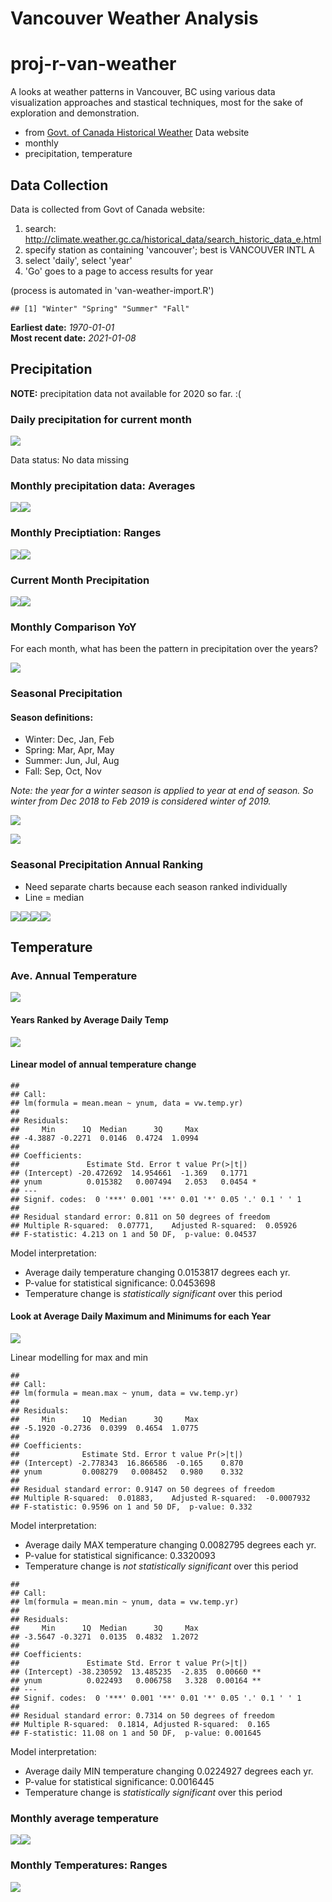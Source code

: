 Vancouver Weather Analysis
================

proj-r-van-weather
==================

A looks at weather patterns in Vancouver, BC using various data visualization approaches and stastical techniques, most for the sake of exploration and demonstration.

-   from [Govt. of Canada Historical Weather](http://climate.weather.gc.ca/historical_data/search_historic_data_e.html) Data website
-   monthly
-   precipitation, temperature

Data Collection
---------------

Data is collected from Govt of Canada website:

1.  search: <http://climate.weather.gc.ca/historical_data/search_historic_data_e.html>
2.  specify station as containing 'vancouver'; best is VANCOUVER INTL A
3.  select 'daily', select 'year'
4.  'Go' goes to a page to access results for year

(process is automated in 'van-weather-import.R')

    ## [1] "Winter" "Spring" "Summer" "Fall"

**Earliest date:** *1970-01-01* <br /> **Most recent date:** *2021-01-08*

Precipitation
-------------

**NOTE:** precipitation data not available for 2020 so far. :(

### Daily precipitation for current month

![](README_files/figure-markdown_github/DAILY%20CURR%20MTH%20PRECIP-1.png)

Data status: No data missing

### Monthly precipitation data: Averages

![](README_files/figure-markdown_github/MONTHLY%20PRECIP%20COMBINED-1.png)![](README_files/figure-markdown_github/MONTHLY%20PRECIP%20COMBINED-2.png)

### Monthly Preciptiation: Ranges

![](README_files/figure-markdown_github/PRECIP%20MTH%20BOX-1.png)![](README_files/figure-markdown_github/PRECIP%20MTH%20BOX-2.png)

### Current Month Precipitation

![](README_files/figure-markdown_github/CURRENT%20MTH%20Precip-1.png)![](README_files/figure-markdown_github/CURRENT%20MTH%20Precip-2.png)

### Monthly Comparison YoY

For each month, what has been the pattern in precipitation over the years?

![](README_files/figure-markdown_github/PLOT%20MONTHS%20YOY-1.png)

### Seasonal Precipitation

#### Season definitions:

-   Winter: Dec, Jan, Feb
-   Spring: Mar, Apr, May
-   Summer: Jun, Jul, Aug
-   Fall: Sep, Oct, Nov

*Note: the year for a winter season is applied to year at end of season. So winter from Dec 2018 to Feb 2019 is considered winter of 2019.*

![](README_files/figure-markdown_github/PRECIP%20SEASON%20BOX-1.png)

![](README_files/figure-markdown_github/PLOT%20SEASON%20YOY-1.png)

### Seasonal Precipitation Annual Ranking

-   Need separate charts because each season ranked individually
-   Line = median

![](README_files/figure-markdown_github/PLOT%20SEASONS%20RANKED-1.png)![](README_files/figure-markdown_github/PLOT%20SEASONS%20RANKED-2.png)![](README_files/figure-markdown_github/PLOT%20SEASONS%20RANKED-3.png)![](README_files/figure-markdown_github/PLOT%20SEASONS%20RANKED-4.png)

Temperature
-----------

### Ave. Annual Temperature

![](README_files/figure-markdown_github/ANNUAL%20TEMP%20FILTER%20YRS-1.png)

#### Years Ranked by Average Daily Temp

![](README_files/figure-markdown_github/RANK%20BY%20YEAR-1.png)

#### Linear model of annual temperature change

    ## 
    ## Call:
    ## lm(formula = mean.mean ~ ynum, data = vw.temp.yr)
    ## 
    ## Residuals:
    ##     Min      1Q  Median      3Q     Max 
    ## -4.3887 -0.2271  0.0146  0.4724  1.0994 
    ## 
    ## Coefficients:
    ##               Estimate Std. Error t value Pr(>|t|)  
    ## (Intercept) -20.472692  14.954661  -1.369   0.1771  
    ## ynum          0.015382   0.007494   2.053   0.0454 *
    ## ---
    ## Signif. codes:  0 '***' 0.001 '**' 0.01 '*' 0.05 '.' 0.1 ' ' 1
    ## 
    ## Residual standard error: 0.811 on 50 degrees of freedom
    ## Multiple R-squared:  0.07771,    Adjusted R-squared:  0.05926 
    ## F-statistic: 4.213 on 1 and 50 DF,  p-value: 0.04537

Model interpretation: <br />

-   Average daily temperature changing 0.0153817 degrees each yr.
-   P-value for statistical significance: 0.0453698
-   Temperature change is *statistically significant* over this period

#### Look at Average Daily Maximum and Minimums for each Year

![](README_files/figure-markdown_github/MEAN%20MIN%20MAX%20TEMP-1.png)

Linear modelling for max and min

    ## 
    ## Call:
    ## lm(formula = mean.max ~ ynum, data = vw.temp.yr)
    ## 
    ## Residuals:
    ##     Min      1Q  Median      3Q     Max 
    ## -5.1920 -0.2736  0.0399  0.4654  1.0775 
    ## 
    ## Coefficients:
    ##              Estimate Std. Error t value Pr(>|t|)
    ## (Intercept) -2.778343  16.866586  -0.165    0.870
    ## ynum         0.008279   0.008452   0.980    0.332
    ## 
    ## Residual standard error: 0.9147 on 50 degrees of freedom
    ## Multiple R-squared:  0.01883,    Adjusted R-squared:  -0.0007932 
    ## F-statistic: 0.9596 on 1 and 50 DF,  p-value: 0.332

Model interpretation: <br />

-   Average daily MAX temperature changing 0.0082795 degrees each yr.
-   P-value for statistical significance: 0.3320093
-   Temperature change is *not statistically significant* over this period

<!-- -->

    ## 
    ## Call:
    ## lm(formula = mean.min ~ ynum, data = vw.temp.yr)
    ## 
    ## Residuals:
    ##     Min      1Q  Median      3Q     Max 
    ## -3.5647 -0.3271  0.0135  0.4832  1.2072 
    ## 
    ## Coefficients:
    ##               Estimate Std. Error t value Pr(>|t|)   
    ## (Intercept) -38.230592  13.485235  -2.835  0.00660 **
    ## ynum          0.022493   0.006758   3.328  0.00164 **
    ## ---
    ## Signif. codes:  0 '***' 0.001 '**' 0.01 '*' 0.05 '.' 0.1 ' ' 1
    ## 
    ## Residual standard error: 0.7314 on 50 degrees of freedom
    ## Multiple R-squared:  0.1814, Adjusted R-squared:  0.165 
    ## F-statistic: 11.08 on 1 and 50 DF,  p-value: 0.001645

Model interpretation: <br />

-   Average daily MIN temperature changing 0.0224927 degrees each yr.
-   P-value for statistical significance: 0.0016445
-   Temperature change is *statistically significant* over this period

### Monthly average temperature

![](README_files/figure-markdown_github/MONTHLY%20TEMP%20COMBINED%20MONTHS%20ACROSS%20YEARS-1.png)![](README_files/figure-markdown_github/MONTHLY%20TEMP%20COMBINED%20MONTHS%20ACROSS%20YEARS-2.png)

### Monthly Temperatures: Ranges

![](README_files/figure-markdown_github/TEMPERATURE%20RANGES-1.png)
